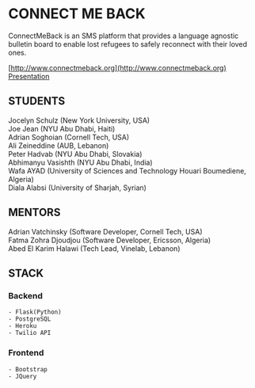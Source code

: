 
# CONNECT ME BACK

ConnectMeBack is an SMS platform that provides a language agnostic bulletin board to enable lost refugees to safely reconnect with their loved ones.

[http://www.connectmeback.org](http://www.connectmeback.org)  
[Presentation](https://docs.google.com/presentation/d/1SibTLkLiwEp3lVW566An9QAxm66M5CoiBrG4COojoIQ/edit?usp=sharing)

## STUDENTS
Jocelyn Schulz (New York University, USA)  
Joe Jean (NYU Abu Dhabi, Haiti)  
Adrian Soghoian (Cornell Tech, USA)  
Ali Zeineddine (AUB, Lebanon)  
Peter Hadvab (NYU Abu Dhabi, Slovakia)  
Abhimanyu Vasishth (NYU Abu Dhabi, India)  
Wafa AYAD (University of Sciences and Technology Houari Boumediene, Algeria)  
Diala Alabsi (University of Sharjah, Syrian)


## MENTORS
Adrian Vatchinsky (Software Developer, Cornell Tech, USA)  
Fatma Zohra Djoudjou (Software Developer, Ericsson, Algeria)  
Abed El Karim Halawi (Tech Lead, Vinelab, Lebanon)


## STACK

### Backend
	- Flask(Python)
	- PostgreSQL
	- Heroku
	- Twilio API

### Frontend
	- Bootstrap
	- JQuery
